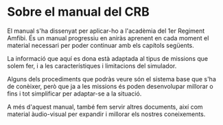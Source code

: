 # **Sobre el manual del CRB**

El manual s'ha dissenyat per aplicar-ho a l'acadèmia del 1er Regiment Amfibi. És un manual progressiu en aniràs aprenent en cada moment el material necessari per poder continuar amb els capítols següents.

La informació que aquí es dona està adaptada al tipus de missions que solem fer, i a les característiques i limitacions del simulador.

Alguns dels procediments que podràs veure són el sistema base que s'ha de conèixer, però que ja a les missions és poden desenvolupar millorar o fins i tot simplificar per adaptar-se a la situació.

A més d'aquest manual, també fem servir altres documents, així com material àudio-visual per expandir i millorar els nostres coneixements.
